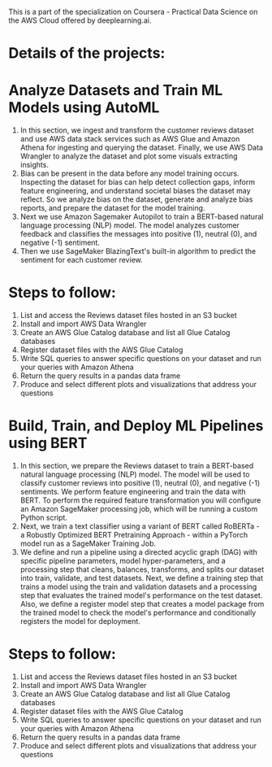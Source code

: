 This is a part of the specialization on Coursera - Practical Data Science on the AWS Cloud offered by deeplearning.ai.

# Details of the projects:

# Analyze Datasets and Train ML Models using AutoML
1. In this section, we ingest and transform the customer reviews dataset and use AWS data stack services such as AWS Glue and Amazon Athena for ingesting and querying the dataset. Finally, we use AWS Data Wrangler to analyze the dataset and plot some visuals extracting insights.
2. Bias can be present in the data before any model training occurs. Inspecting the dataset for bias can help detect collection gaps, inform feature engineering, and understand societal biases the dataset may reflect. So we analyze bias on the dataset, generate and analyze bias reports, and prepare the dataset for the model training.
3. Next we use Amazon Sagemaker Autopilot to train a BERT-based natural language processing (NLP) model. The model analyzes customer feedback and classifies the messages into positive (1), neutral (0), and negative (-1) sentiment.
4. Then we use SageMaker BlazingText's built-in algorithm to predict the sentiment for each customer review.
   
# Steps to follow:
1. List and access the Reviews dataset files hosted in an S3 bucket
2. Install and import AWS Data Wrangler
3. Create an AWS Glue Catalog database and list all Glue Catalog databases
4. Register dataset files with the AWS Glue Catalog
5. Write SQL queries to answer specific questions on your dataset and run your queries with Amazon Athena
6. Return the query results in a pandas data frame
7. Produce and select different plots and visualizations that address your questions

## 
# Build, Train, and Deploy ML Pipelines using BERT
 
1. In this section, we prepare the Reviews dataset to train a BERT-based natural language processing (NLP) model. The model will be used to classify customer reviews into positive (1), neutral (0), and negative (-1) sentiments. We perform feature engineering and train the data with BERT. To perform the required feature transformation you will configure an Amazon SageMaker processing job, which will be running a custom Python script.
2. Next,  we train a text classifier using a variant of BERT called RoBERTa - a Robustly Optimized BERT Pretraining Approach - within a PyTorch model run as a SageMaker Training Job.
3. We define and run a pipeline using a directed acyclic graph (DAG) with specific pipeline parameters, model hyper-parameters, and a processing step that cleans, balances, transforms, and splits our dataset into train, validate, and test datasets. Next, we define a training step that trains a model using the train and validation datasets and a processing step that evaluates the trained model's performance on the test dataset. Also, we define a register model step that creates a model package from the trained model to check the model's performance and conditionally registers the model for deployment.

# Steps to follow:
1. List and access the Reviews dataset files hosted in an S3 bucket
2. Install and import AWS Data Wrangler
3. Create an AWS Glue Catalog database and list all Glue Catalog databases
4. Register dataset files with the AWS Glue Catalog
5. Write SQL queries to answer specific questions on your dataset and run your queries with Amazon Athena
6. Return the query results in a pandas data frame
7. Produce and select different plots and visualizations that address your questions



